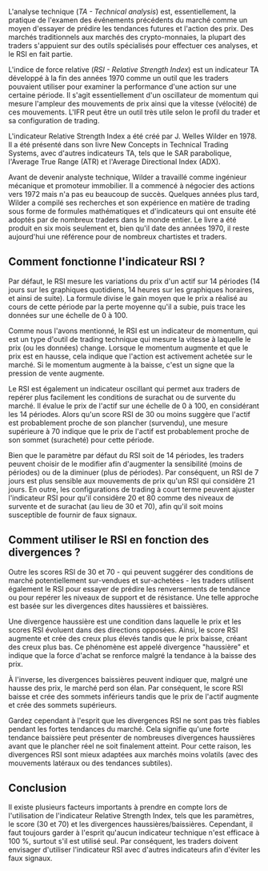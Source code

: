 L'analyse technique (*TA - Technical analysis*) est, essentiellement, la pratique de l'examen des événements précédents du marché comme un moyen d'essayer de prédire les tendances futures et l'action des prix. Des marchés traditionnels aux marchés des crypto-monnaies, la plupart des traders s'appuient sur des outils spécialisés pour effectuer ces analyses, et le RSI en fait partie.

L'indice de force relative (*RSI - Relative Strength Index*) est un indicateur TA développé à la fin des années 1970 comme un outil que les traders pouvaient utiliser pour examiner la performance d'une action sur une certaine période. Il s'agit essentiellement d'un oscillateur de momentum qui mesure l'ampleur des mouvements de prix ainsi que la vitesse (vélocité) de ces mouvements. L'IFR peut être un outil très utile selon le profil du trader et sa configuration de trading.

L'indicateur Relative Strength Index a été créé par J. Welles Wilder en 1978. Il a été présenté dans son livre New Concepts in Technical Trading Systems, avec d'autres indicateurs TA, tels que le SAR parabolique, l'Average True Range (ATR) et l'Average Directional Index (ADX).

Avant de devenir analyste technique, Wilder a travaillé comme ingénieur mécanique et promoteur immobilier. Il a commencé à négocier des actions vers 1972 mais n'a pas eu beaucoup de succès. Quelques années plus tard, Wilder a compilé ses recherches et son expérience en matière de trading sous forme de formules mathématiques et d'indicateurs qui ont ensuite été adoptés par de nombreux traders dans le monde entier. Le livre a été produit en six mois seulement et, bien qu'il date des années 1970, il reste aujourd'hui une référence pour de nombreux chartistes et traders.

## Comment fonctionne l'indicateur RSI ? 

Par défaut, le RSI mesure les variations du prix d'un actif sur 14 périodes (14 jours sur les graphiques quotidiens, 14 heures sur les graphiques horaires, et ainsi de suite). La formule divise le gain moyen que le prix a réalisé au cours de cette période par la perte moyenne qu'il a subie, puis trace les données sur une échelle de 0 à 100. 

Comme nous l'avons mentionné, le RSI est un indicateur de momentum, qui est un type d'outil de trading technique qui mesure la vitesse à laquelle le prix (ou les données) change. Lorsque le momentum augmente et que le prix est en hausse, cela indique que l'action est activement achetée sur le marché. Si le momentum augmente à la baisse, c'est un signe que la pression de vente augmente.

Le RSI est également un indicateur oscillant qui permet aux traders de repérer plus facilement les conditions de surachat ou de survente du marché. Il évalue le prix de l'actif sur une échelle de 0 à 100, en considérant les 14 périodes. Alors qu'un score RSI de 30 ou moins suggère que l'actif est probablement proche de son plancher (survendu), une mesure supérieure à 70 indique que le prix de l'actif est probablement proche de son sommet (suracheté) pour cette période.

Bien que le paramètre par défaut du RSI soit de 14 périodes, les traders peuvent choisir de le modifier afin d'augmenter la sensibilité (moins de périodes) ou de la diminuer (plus de périodes). Par conséquent, un RSI de 7 jours est plus sensible aux mouvements de prix qu'un RSI qui considère 21 jours. En outre, les configurations de trading à court terme peuvent ajuster l'indicateur RSI pour qu'il considère 20 et 80 comme des niveaux de survente et de surachat (au lieu de 30 et 70), afin qu'il soit moins susceptible de fournir de faux signaux.

## Comment utiliser le RSI en fonction des divergences ?

Outre les scores RSI de 30 et 70 - qui peuvent suggérer des conditions de marché potentiellement sur-vendues et sur-achetées - les traders utilisent également le RSI pour essayer de prédire les renversements de tendance ou pour repérer les niveaux de support et de résistance. Une telle approche est basée sur les divergences dites haussières et baissières.

Une divergence haussière est une condition dans laquelle le prix et les scores RSI évoluent dans des directions opposées. Ainsi, le score RSI augmente et crée des creux plus élevés tandis que le prix baisse, créant des creux plus bas. Ce phénomène est appelé divergence "haussière" et indique que la force d'achat se renforce malgré la tendance à la baisse des prix.

À l'inverse, les divergences baissières peuvent indiquer que, malgré une hausse des prix, le marché perd son élan. Par conséquent, le score RSI baisse et crée des sommets inférieurs tandis que le prix de l'actif augmente et crée des sommets supérieurs.

Gardez cependant à l'esprit que les divergences RSI ne sont pas très fiables pendant les fortes tendances du marché. Cela signifie qu'une forte tendance baissière peut présenter de nombreuses divergences haussières avant que le plancher réel ne soit finalement atteint. Pour cette raison, les divergences RSI sont mieux adaptées aux marchés moins volatils (avec des mouvements latéraux ou des tendances subtiles).

## Conclusion

Il existe plusieurs facteurs importants à prendre en compte lors de l'utilisation de l'indicateur Relative Strength Index, tels que les paramètres, le score (30 et 70) et les divergences haussières/baissières. Cependant, il faut toujours garder à l'esprit qu'aucun indicateur technique n'est efficace à 100 %, surtout s'il est utilisé seul. Par conséquent, les traders doivent envisager d'utiliser l'indicateur RSI avec d'autres indicateurs afin d'éviter les faux signaux.